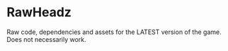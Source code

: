 # RawHeadz
Raw code, dependencies and assets for the LATEST version of the game. Does not necessarily work. 
